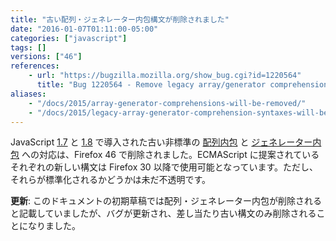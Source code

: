 ```yaml
---
title: "古い配列・ジェネレーター内包構文が削除されました"
date: "2016-01-07T01:11:00-05:00"
categories: ["javascript"]
tags: []
versions: ["46"]
references:
    - url: "https://bugzilla.mozilla.org/show_bug.cgi?id=1220564"
      title: "Bug 1220564 - Remove legacy array/generator comprehension."
aliases:
    - "/docs/2015/array-generator-comprehensions-will-be-removed/"
    - "/docs/2015/legacy-array-generator-comprehension-syntaxes-will-be-removed/"
---
```

JavaScript [1.7](https://developer.mozilla.org/ja/docs/Web/JavaScript/New_in_JavaScript/1.7) と [1.8](https://developer.mozilla.org/ja/docs/Web/JavaScript/New_in_JavaScript/1.8) で導入された古い非標準の [配列内包](https://developer.mozilla.org/ja/docs/Web/JavaScript/Reference/Operators/Array_comprehensions#Differences_to_the_older_JS1.7JS1.8_comprehensions) と [ジェネレーター内包](https://developer.mozilla.org/ja/docs/Web/JavaScript/Reference/Operators/Generator_comprehensions#Differences_to_the_older_JS1.7JS1.8_comprehensions) への対応は、Firefox 46 で削除されました。ECMAScript に提案されているそれぞれの新しい構文は Firefox 30 以降で使用可能となっています。ただし、それらが標準化されるかどうかは未だ不透明です。

**更新**: このドキュメントの初期草稿では配列・ジェネレーター内包が削除されると記載していましたが、バグが更新され、差し当たり古い構文のみ削除されることになりました。
